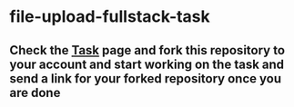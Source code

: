# file-upload-fullstack-task

## Check the [Task](https://github.com/janan-co/file-upload-fullstack-task/blob/main/task.md) page and fork this repository to your account and start working on the task and send a link for your forked repository once you are done
